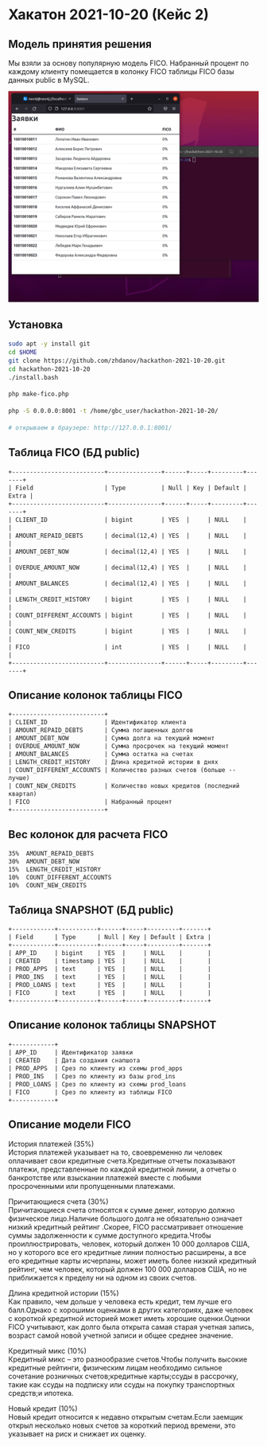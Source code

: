 # Хакатон 2021-10-20 (Кейс 2)

## Модель принятия решения

Мы взяли за основу популярную модель FICO. Набранный процент по каждому клиенту помещается в колонку FICO таблицы FICO базы данных public в MySQL.

![](./demo.gif)

## Установка

```bash
sudo apt -y install git
cd $HOME
git clone https://github.com/zhdanov/hackathon-2021-10-20.git
cd hackathon-2021-10-20
./install.bash

php make-fico.php

php -S 0.0.0.0:8001 -t /home/gbc_user/hackathon-2021-10-20/

# открываем в браузере: http://127.0.0.1:8001/
```

## Таблица FICO (БД public)
```
+--------------------------+---------------+------+-----+---------+-------+
| Field                    | Type          | Null | Key | Default | Extra |
+--------------------------+---------------+------+-----+---------+-------+
| CLIENT_ID                | bigint        | YES  |     | NULL    |       |
| AMOUNT_REPAID_DEBTS      | decimal(12,4) | YES  |     | NULL    |       |
| AMOUNT_DEBT_NOW          | decimal(12,4) | YES  |     | NULL    |       |
| OVERDUE_AMOUNT_NOW       | decimal(12,4) | YES  |     | NULL    |       |
| AMOUNT_BALANCES          | decimal(12,4) | YES  |     | NULL    |       |
| LENGTH_CREDIT_HISTORY    | bigint        | YES  |     | NULL    |       |
| COUNT_DIFFERENT_ACCOUNTS | bigint        | YES  |     | NULL    |       |
| COUNT_NEW_CREDITS        | bigint        | YES  |     | NULL    |       |
| FICO                     | int           | YES  |     | NULL    |       |
+--------------------------+---------------+------+-----+---------+-------+
```

## Описание колонок таблицы FICO

```
+--------------------------+
| CLIENT_ID                | Идентификатор клиента
| AMOUNT_REPAID_DEBTS      | Сумма погашенных долгов
| AMOUNT_DEBT_NOW          | Сумма долга на текущий момент
| OVERDUE_AMOUNT_NOW       | Сумма просрочек на текущий момент
| AMOUNT_BALANCES          | Сумма остатка на счетах
| LENGTH_CREDIT_HISTORY    | Длина кредитной истории в днях
| COUNT_DIFFERENT_ACCOUNTS | Количество разных счетов (больше -- лучше)
| COUNT_NEW_CREDITS        | Количество новых кредитов (последний квартал)
| FICO                     | Набранный процент
+--------------------------+
```

## Вес колонок для расчета FICO 

```
35%  AMOUNT_REPAID_DEBTS
30%  AMOUNT_DEBT_NOW
15%  LENGTH_CREDIT_HISTORY
10%  COUNT_DIFFERENT_ACCOUNTS
10%  COUNT_NEW_CREDITS
```

## Таблица SNAPSHOT (БД public)

```
+------------+-----------+------+-----+---------+-------+
| Field      | Type      | Null | Key | Default | Extra |
+------------+-----------+------+-----+---------+-------+
| APP_ID     | bigint    | YES  |     | NULL    |       |
| CREATED    | timestamp | YES  |     | NULL    |       |
| PROD_APPS  | text      | YES  |     | NULL    |       |
| PROD_INS   | text      | YES  |     | NULL    |       |
| PROD_LOANS | text      | YES  |     | NULL    |       |
| FICO       | text      | YES  |     | NULL    |       |
+------------+-----------+------+-----+---------+-------+
```

## Описание колонок таблицы SNAPSHOT

```
+------------+
| APP_ID     | Идентификатор заявки
| CREATED    | Дата создания снапшота
| PROD_APPS  | Срез по клиенту из схемы prod_apps
| PROD_INS   | Срез по клиенту из базы prod_ins
| PROD_LOANS | Срез по клиенту из схемы prod_loans
| FICO       | Срез по клиенту из таблицы FICO
+------------+
```

## Описание модели FICO 

История платежей (35%)  
История платежей указывает на то, своевременно ли человек оплачивает свои кредитные счета.Кредитные отчеты показывают платежи, представленные по каждой кредитной линии, а отчеты о банкротстве или взыскании платежей вместе с любыми просроченными или пропущенными платежами.

Причитающиеся счета (30%)  
Причитающиеся счета относятся к сумме денег, которую должно физическое лицо.Наличие большого долга не обязательно означает низкий кредитный рейтинг .Скорее, FICO рассматривает отношение суммы задолженности к сумме доступного кредита.Чтобы проиллюстрировать, человек, который должен 10 000 долларов США, но у которого все его кредитные линии полностью расширены, а все его кредитные карты исчерпаны, может иметь более низкий кредитный рейтинг, чем человек, который должен 100 000 долларов США, но не приближается к пределу ни на одном из своих счетов.

Длина кредитной истории (15%)  
Как правило, чем дольше у человека есть кредит, тем лучше его балл.Однако с хорошими оценками в других категориях, даже человек с короткой кредитной историей может иметь хорошие оценки.Оценки FICO учитывают, как долго была открыта самая старая учетная запись, возраст самой новой учетной записи и общее среднее значение.

Кредитный микс (10%)  
Кредитный микс – это разнообразие счетов.Чтобы получить высокие кредитные рейтинги, физическим лицам необходимо сильное сочетание розничных счетов;кредитные карты;ссуды в рассрочку, такие как ссуды на подписку или ссуды на покупку транспортных средств;и ипотека.

Новый кредит (10%)  
Новый кредит относится к недавно открытым счетам.Если заемщик открыл несколько новых счетов за короткий период времени, это указывает на риск и снижает их оценку.

